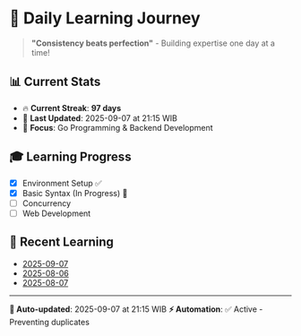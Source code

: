 # 🚀 Daily Learning Journey

> **"Consistency beats perfection"** - Building expertise one day at a time!

## 📊 Current Stats
- 🔥 **Current Streak**: **97 days**
- 📅 **Last Updated**: 2025-09-07 at 21:15 WIB
- 🎯 **Focus**: Go Programming & Backend Development

## 🎓 Learning Progress
- [x] Environment Setup ✅
- [x] Basic Syntax (In Progress) 🔄
- [ ] Concurrency
- [ ] Web Development

## 📖 Recent Learning
- [2025-09-07](learning-log/.md)
- [2025-08-06](learning-log/.md)
- [2025-08-07](learning-log/.md)

---
**🤖 Auto-updated**: 2025-09-07 at 21:15 WIB
**⚡ Automation**: ✅ Active - Preventing duplicates
